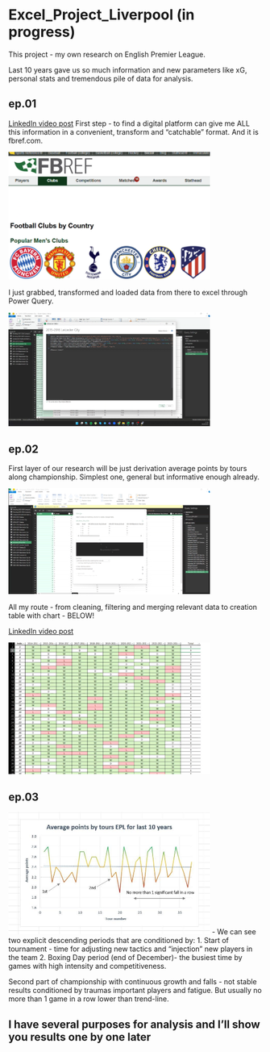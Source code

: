# Excel_Project_Liverpool (in progress)

This project - my own research on English Premier League. 

Last 10 years gave us so much information and new parameters like xG, personal stats and tremendous pile of data for analysis. 

## ep.01 
[LinkedIn video post](https://www.linkedin.com/posts/activity-7293237953995169792-YBYH?utm_source=share&utm_medium=member_desktop&rcm=ACoAADpQVc4BrwbeJFx-PIAICJAsX_a9lFKcf8k)
First step - to find a digital platform can give me ALL this information in a convenient, transform and “catchable” format. And it is fbref.com.

<img src="screenshots/1.png" width="400">


I just grabbed, transformed and loaded data from there to excel through Power Query.

<img src="screenshots/2.png" width="400">

## ep.02 

First layer of our research will be just derivation average points by tours along championship. Simplest one, general but informative enough already. 

<img src="screenshots/3.png" width="400">


All my route - from cleaning, filtering and merging relevant data to creation table with chart - BELOW!

[LinkedIn video post](https://www.linkedin.com/posts/activity-7295049085122744322-hLkt?utm_source=share&utm_medium=member_desktop&rcm=ACoAADpQVc4BrwbeJFx-PIAICJAsX_a9lFKcf8k)

<img src="screenshots/4.png" width="400">


## ep.03
<img src="screenshots/5.jpg" width="400">
- We can see two explicit descending periods that are conditioned by: 
 1. Start of tournament - time for adjusting new tactics and “injection” new players in the team
 2. Boxing Day period (end of December)- the busiest time by games with high intensity and competitiveness.

Second part of championship with continuous growth and falls - not stable results conditioned by traumas important players and fatigue. But usually no more than 1 game in a row lower than trend-line. 


## I have several purposes for analysis and I’ll show you results one by one later
